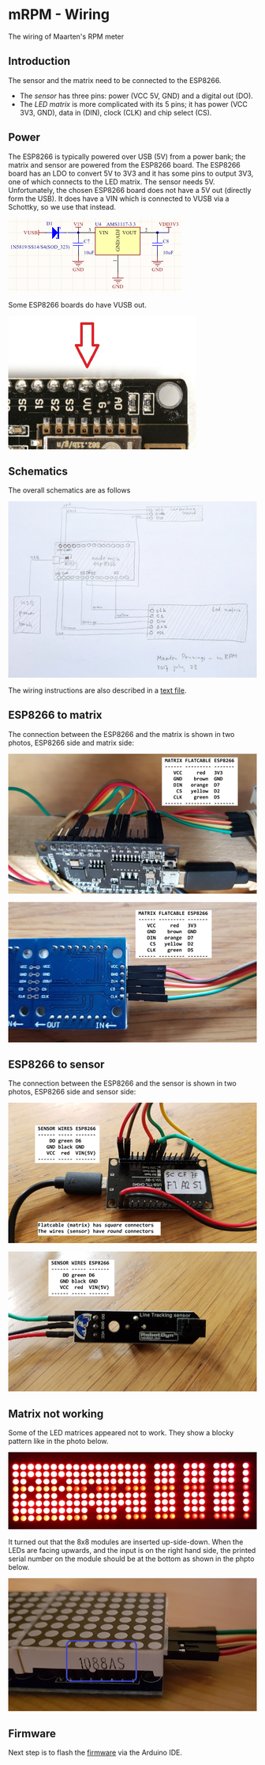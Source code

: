 # mRPM - Wiring
The wiring of Maarten's RPM meter

## Introduction
The sensor and the matrix need to be connected to the ESP8266.
 - The _sensor_ has three pins: power (VCC 5V, GND) and a digital out (DO).
 - The _LED matrix_ is more complicated with its 5 pins; it has power (VCC 3V3, GND), data in (DIN), clock (CLK) and chip select (CS).

## Power
The ESP8266 is typically powered over USB (5V) from a power bank; the matrix and sensor are powered from the ESP8266 board.
The ESP8266 board has an LDO to convert 5V to 3V3 and it has some pins to output 3V3, one of which connects to the LED matrix.
The sensor needs 5V. Unfortunately, the chosen ESP8266 board does not have a 5V out (directly form the USB). 
It does have a VIN which is connected to VUSB via a Schottky, so we use that instead.

  ![VUSB to VIN](VIN.png)

Some ESP8266 boards do have VUSB out.

  ![VUSB out pin](VU.jpg)

## Schematics
The overall schematics are as follows

  ![Schematics](1schematics.jpg)

The wiring instructions are also described in a [text file](2wiring.txt).

## ESP8266 to matrix
The connection between the ESP8266 and the matrix is shown in two photos, ESP8266 side and matrix side:

  ![ESP8266 to Matrix connection](3esp-matrix.jpg)
  
  ![Matrix to ESP8266 connection](3matrix-esp.jpg)

## ESP8266 to sensor
The connection between the ESP8266 and the sensor is shown in two photos, ESP8266 side and sensor side:

  ![ESP8266 to Matrix connection](4esp-sensor.jpg)
  
  ![Matrix to ESP8266 connection](4sensor-esp.jpg)

## Matrix not working
Some of the LED matrices appeared not to work.
They show a blocky pattern like in the photo below.

  ![LED matrix not working](MatrixError.jpg)
  
It turned out that the 8x8 modules are inserted up-side-down.
When the LEDs are facing upwards, and the input is on the right hand side, 
the printed serial number on the module should be at the bottom as shown in the phpto below.

  ![LED matrix not working](MatrixOrientation.jpg)


## Firmware
Next step is to flash the [firmware](../arduino) via the Arduino IDE.
